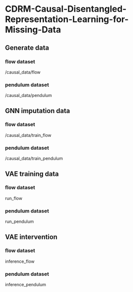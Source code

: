 # CDRM-Causal-Disentangled-Representation-Learning-for-Missing-Data
## Generate data
### flow dataset
/causal_data/flow  
### pendulum dataset
/causal_data/pendulum  

## GNN imputation data
### flow dataset
/causal_data/train_flow  
### pendulum dataset
/causal_data/train_pendulum

## VAE training data
### flow dataset
run_flow  
### pendulum dataset
run_pendulum

## VAE intervention
### flow dataset
inference_flow  
### pendulum dataset
inference_pendulum
